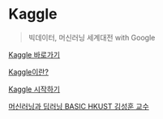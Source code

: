 # Kaggle
> 빅데이터, 머신러닝 세계대전 with Google

[Kaggle 바로가기](https://www.kaggle.com)  

[Kaggle이란?](https://en.wikipedia.org/wiki/Kaggle)

[Kaggle 시작하기](https://brunch.co.kr/@minwoo/19)  

[머신러닝과 딥러닝 BASIC HKUST 김성훈 교수](https://m.edwith.org/others26/lectures/9829)